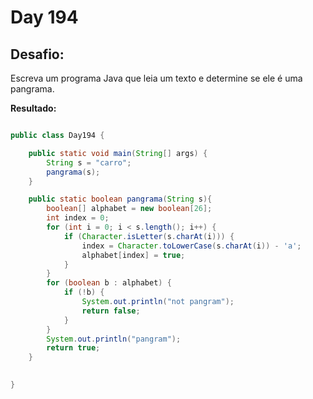 # Day 194

## Desafio:

Escreva um programa Java que leia um texto e determine se ele é uma pangrama.	

**Resultado:**

```java

public class Day194 {

    public static void main(String[] args) {
        String s = "carro";
        pangrama(s);
    }

    public static boolean pangrama(String s){
        boolean[] alphabet = new boolean[26];
        int index = 0;
        for (int i = 0; i < s.length(); i++) {
            if (Character.isLetter(s.charAt(i))) {
                index = Character.toLowerCase(s.charAt(i)) - 'a';
                alphabet[index] = true;
            }
        }
        for (boolean b : alphabet) {
            if (!b) {
                System.out.println("not pangram");
                return false;
            }
        }
        System.out.println("pangram");
        return true;
    }

   
}